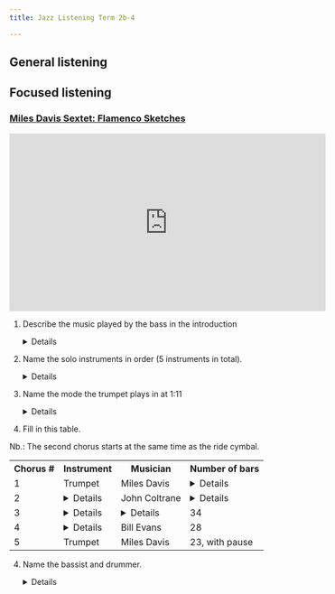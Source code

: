 ```yaml
---
title: Jazz Listening Term 2b-4

---
```


## General listening


## Focused listening

### [Miles Davis Sextet: Flamenco Sketches](https://www.youtube.com/watch?v=nTwp1sgUJrM)


<iframe width="560" height="315" src="https://www.youtube.com/embed/nTwp1sgUJrM?start=0&end=180" title="YouTube video player" frameborder="0" allow="accelerometer; autoplay; clipboard-write; encrypted-media; gyroscope; picture-in-picture" allowfullscreen></iframe>



1. Describe the music played by the bass in the introduction

	<details>
	<ul>
	<li>Starts with an anacrusis</li>
	<li>Dotted minim and crotchet rhythm</li>
	<li>Often two notes at once</li>
	<li>Pedal note throughout introduction and into next section</li>
	<li>Focused on the tonic and dominant</li>
	</ul>
	</details>
	
2. Name the solo instruments in order (5 instruments in total).

	<details>
	<ol>
	<li>Trumpet</li>
	<li>Tenor saxophone</li>
	<li>Alto saxophone</li>
	</details>

3. Name the mode the trumpet plays in at 1:11

	<details>Phrygian.</details>
	
4. Fill in this table.

Nb.: The second chorus starts at the same time as the ride cymbal.

<table>
<tr>
	<th>Chorus #</th><th>Instrument</th><th>Musician</th><th>Number of bars</th>
</tr>

<tr>
	<td>1</td>
	<td>Trumpet</td>
	<td>Miles Davis</td>
	<td><details>24</details></td>
</tr>

<tr>
	<td>2</td>
	<td><details>Tenor saxophone</details></td>
	<td>John Coltrane</td>
	<td><details>25</details></td>
</tr>

<tr>
	<td>3</td>
	<td><details>Alto saxophone</details></td>
	<td><details>Cannonball Adderley</details></td>
	<td>34</td>
</tr>

<tr>
	<td>4</td>
	<td><details>Piano</details></td>
	<td>Bill Evans</td>
	<td>28</td>
</tr>

<tr>
	<td>5</td>
	<td>Trumpet</td>
	<td>Miles Davis</td>
	<td>23, with pause</td>
</tr>

</table>



4. Name the bassist and drummer.

	<details>Paul Chambers and Jimmy Cobb.</details>
	
